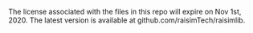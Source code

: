 The license associated with the files in this repo will expire on Nov 1st, 2020. The latest version is available at github.com/raisimTech/raisimlib.
